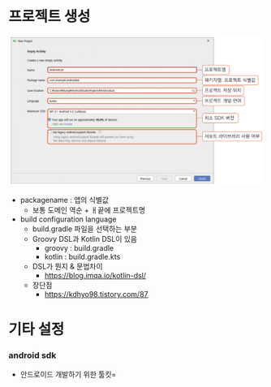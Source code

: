 # 프로젝트 생성
![](assets/setting-20241219232030173.png)

- packagename : 앱의 식별값
	- 보통 도메인 역순 + ㅐ끝에 프로젝트명
- build configuration language
	- build.gradle 파일을 선택하는 부분
	- Groovy DSL과 Kotlin DSL이 있음
		- groovy : build.gradle
		- kotlin : build.gradle.kts
	- DSL가 뭔지 & 문법차이
		- https://blog.imqa.io/kotlin-dsl/
	- 장단점
		- https://kdhyo98.tistory.com/87


# 기타 설정
### android sdk 
- 안드로이드 개발하기 위한 툴킷=